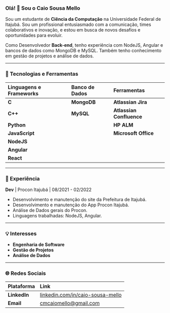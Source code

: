 ### Olá! 👋 Sou o Caio Sousa Mello

Sou um estudante de **Ciência da Computação** na Universidade Federal de Itajubá. Sou um profissional entusiasmado com a comunicação, times colaborativos e inovação, e estou em busca de novos desafios e oportunidades para evoluir.

Como Desenvolvedor **Back-end**, tenho experiência com NodeJS, Angular e bancos de dados como MongoDB e MySQL. Também tenho conhecimento em gestão de projetos e análise de dados.

---

### 🚀 Tecnologias e Ferramentas

| Linguagens e Frameworks | Banco de Dados | Ferramentas |
| :--- | :--- | :--- |
| **C** | **MongoDB** | **Atlassian Jira** |
| **C++** | **MySQL** | **Atlassian Confluence** |
| **Python** | | **HP ALM** |
| **JavaScript** | | **Microsoft Office** |
| **NodeJS** | | |
| **Angular** | | |
| **React** | | |

---

### 💼 Experiência

**Dev** | Procon Itajubá | 08/2021 - 02/2022

* Desenvolvimento e manutenção do site da Prefeitura de Itajubá.
* Desenvolvimento e manutenção do App Procon Itajubá.
* Análise de Dados gerais do Procon.
* Linguagens trabalhadas: NodeJS, Angular.

---

### 💡 Interesses

* **Engenharia de Software**
* **Gestão de Projetos**
* **Análise de Dados**

---

### 🌐 Redes Sociais

| Plataforma | Link |
| :--- | :--- |
| **LinkedIn** | [linkedin.com/in/caio-sousa-mello](https://www.linkedin.com/in/caio-sousa-mello) |
| **Email** | [cmcaiomello@gmail.com](mailto:cmcaiomello@gmail.com) |
